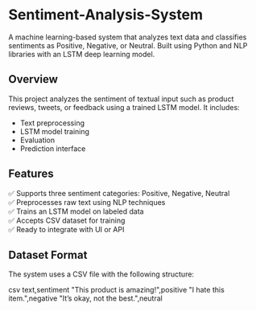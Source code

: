 # Sentiment-Analysis-System
A machine learning-based system that analyzes text data and classifies sentiments as Positive, Negative, or Neutral. Built using Python and NLP libraries with an LSTM deep learning model.
##  Overview

This project analyzes the sentiment of textual input such as product reviews, tweets, or feedback using a trained LSTM model. It includes:
- Text preprocessing
- LSTM model training
- Evaluation
- Prediction interface


##  Features

✅ Supports three sentiment categories: Positive, Negative, Neutral  
✅ Preprocesses raw text using NLP techniques  
✅ Trains an LSTM model on labeled data  
✅ Accepts CSV dataset for training  
✅ Ready to integrate with UI or API


##  Dataset Format

The system uses a CSV file with the following structure:

csv
text,sentiment
"This product is amazing!",positive
"I hate this item.",negative
"It’s okay, not the best.",neutral
